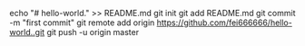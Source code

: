 echo "# hello-world." >> README.md
git init
git add README.md
git commit -m "first commit"
git remote add origin https://github.com/fei666666/hello-world..git
git push -u origin master
